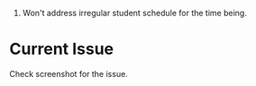 1. Won't address irregular student schedule for the time being.


# Current Issue

Check screenshot for the issue.
